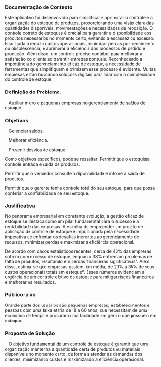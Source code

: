 ### Documentação de Contexto

Este aplicativo foi desenvolvido para simplificar e aprimorar o controle e a organização do estoque de produtos, proporcionando uma visão clara das quantidades disponíveis, movimentações e necessidades de reposição. O controle correto de estoques é crucial para garantir a disponibilidade dos produtos necessários no momento certo, evitando a escassez ou excesso. Isso ajuda a reduzir custos operacionais, minimizar perdas por vencimento ou obsolescência, e aprimorar a eficiência dos processos de pedido e produção. Além disso, um controle preciso contribui para melhorar a satisfação do cliente ao garantir entregas pontuais.
Reconhecendo a importância do gerenciamento eficaz de estoque, a necessidade de ferramentas que simplifiquem e otimizem esse processo é evidente. Muitas empresas estão buscando soluções digitais para lidar com a complexidade do controle de estoque.

### Definição do Problema.

&nbsp;&nbsp; Auxiliar micro e pequenas empresas no gerenciamento de saldos de estoque.


### Objetivos 

&nbsp;&nbsp; Gerenciar saldos.

&nbsp;&nbsp; Melhorar eficiência.

&nbsp;&nbsp; Prevenir desvios de estoque.
 
Como objetivos específicos, pode se ressaltar:
Permitir que o estoquista controle entrada e saída de produtos.

Permitir que o vendedor consulte a diponibilidade e infome a saida de produtos.

Permitir que o gerente tenha controle total do seu estoque, para que possa conferiar a confiabilidade de seu estoque.


### Justificativa   

No panorama empresarial em constante evolução, a gestão eficaz de estoque se destaca como um pilar fundamental para o sucesso e a rentabilidade das empresas. A escolha de empreender um projeto de aplicação de controle de estoque é impulsionada pela necessidade imperativa de enfrentar os desafios inerentes ao gerenciamento de recursos, minimizar perdas e maximizar a eficiência operacional.

De acordo com dados estatísticos recentes, cerca de 43% das empresas sofrem com excesso de estoque, enquanto 38% enfrentam problemas de falta de produtos, resultando em perdas financeiras significativas¹. Além disso, estima-se que empresas gastem, em média, de 20% a 35% de seus custos operacionais totais em estoque². Esses números evidenciam a urgência de um controle efetivo do estoque para mitigar riscos financeiros e melhorar os resultados.
 

### Público-alvo 

Grande parte dos usuários são pequenas empresas, estabelecimentos e pessoas com  uma faixa etária de 18 a 60 anos, que necessitam de uma economia de tempo e procuram uma facilidade em gerir o que possuem em estoque. 



### Proposta de Solução

&nbsp;&nbsp;  O objetivo fundamental de um controle de estoque é garantir que uma organização mantenha a quantidade certa de produtos ou materiais disponíveis no momento certo, de forma a atender às demandas dos clientes, minimizando custos e maximizando a eficiência operacional.

